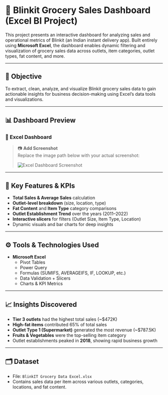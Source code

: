 # 🛒 Blinkit Grocery Sales Dashboard (Excel BI Project)

This project presents an interactive dashboard for analyzing sales and operational metrics of Blinkit (an Indian instant delivery app). Built entirely using **Microsoft Excel**, the dashboard enables dynamic filtering and visualization of grocery sales data across outlets, item categories, outlet types, fat content, and more.

---

## 📌 Objective

To extract, clean, analyze, and visualize Blinkit grocery sales data to gain actionable insights for business decision-making using Excel’s data tools and visualizations.

---

## 📊 Dashboard Preview

### 🔹 Excel Dashboard

> 📷 **Add Screenshot**  
> Replace the image path below with your actual screenshot:
>  
> ![Excel Dashboard Screenshot](Images/blinkit_excel_dashboard.png)

---

## 🧩 Key Features & KPIs

- **Total Sales & Average Sales** calculation
- **Outlet-level breakdown** (size, location, type)
- **Fat Content** and **Item Type** category comparisons
- **Outlet Establishment Trend** over the years (2011–2022)
- **Interactive slicers** for filters (Outlet Size, Item Type, Location)
- Dynamic visuals and bar charts for deep insights

---

## ⚙️ Tools & Technologies Used

- **Microsoft Excel**
  - Pivot Tables
  - Power Query
  - Formulas (SUMIFS, AVERAGEIFS, IF, LOOKUP, etc.)
  - Data Validation + Slicers
  - Charts & KPI Metrics

---

## 📈 Insights Discovered

- **Tier 3 outlets** had the highest total sales (~$472K)
- **High-fat items** contributed 65% of total sales
- **Outlet Type 1 (Supermarket)** generated the most revenue (~$787.5K)
- **Fruits & Vegetables** were the top-selling item category
- Outlet establishments peaked in **2018**, showing rapid business growth

---

## 🗂️ Dataset

- File: `BlinkIT Grocery Data Excel.xlsx`
- Contains sales data per item across various outlets, categories, locations, and fat content.


